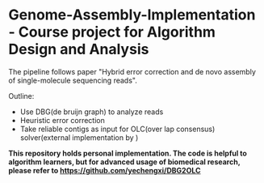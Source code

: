 # Genome-Assembly-Implementation - Course project for Algorithm Design and Analysis

The pipeline follows paper "Hybrid error correction and de novo assembly of single-molecule sequencing reads".

Outline:
- Use DBG(de bruijn graph) to analyze reads
- Heuristic error correction
- Take reliable contigs as input for OLC(over lap consensus) solver(external implementation by )

**This repository holds personal implementation. The code is helpful to algorithm learners, but for advanced usage of biomedical research, please refer to https://github.com/yechengxi/DBG2OLC**
